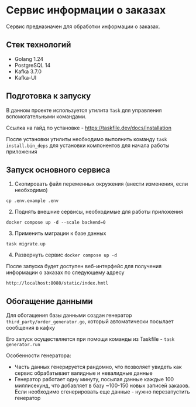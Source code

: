 # Сервис информации о заказах

Сервис предназначен для обработки информации о заказах.

## Стек технологий

- Golang 1.24
- PostgreSQL 14
- Kafka 3.7.0
- Kafka-UI

## Подготовка к запуску
В данном проекте используется утилита `Task` для управления вспомогательными командами.

Ссылка на гайд по установке - https://taskfile.dev/docs/installation

После установки утилиты необходимо выполнить команду `task install.bin_deps` для установки компонентов для начала работы приложения

## Запуск основного сервиса

1. Скопировать файл переменных окружения (внести изменения, если необходимо)

```cp .env.example .env```

2. Поднять внешние сервисы, необходимые для работы приложения

```docker compose up -d --scale backend=0```

3. Применить миграции к базе данных

```task migrate.up```

4. Развернуть сервис
```docker compose up -d```

После запуска будет доступен веб-интерфейс для получения информации о заказах по следующему адресу

`http://localhost:8080/static/index.hmtl`

## Обогащение данными

Для обогащения базы данными создан генератор `third_party/order_generator.go`, который автоматически посылает сообщения в кафку

Его запуск осуществляется при помощи команды из Taskfile - `task generator.run`

Особенности генератора:
- Часть данных генерируется рандомно, что позволяет увидеть как сервис обрабатывает валидные и невалидные данные
- Генератор работает одну минуту, посылая данные каждые 100 миллисекунд, что добавляет в базу ~100-150 новых записей заказов. 
Если необходимо сгенерировать еще данные - нужно перезапустить генератор